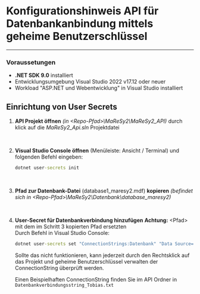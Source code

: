 # Konfigurationshinweis API für Datenbankanbindung mittels geheime Benutzerschlüssel
---
### Voraussetungen
- **.NET SDK 9.0** installiert
- Entwicklungsumgebung Visual Studio 2022 v17.12 oder neuer
- Workload \"ASP.NET und Webentwicklung" in Visual Studio installiert


## Einrichtung von User Secrets
1. **API Projekt öffnen** <i>(in \<Repo-Pfad\>\MaReSy2\MaReSy2_API)</i> durch klick auf die <i>MaReSy2_Api.sln</i> Projektdatei
<br>

2. **Visual Studio Console öffnen** (Menüleiste: Ansicht / Terminal) und folgenden Befehl eingeben:
    ```cmd
    dotnet user-secrets init
    ```
<br>

3. **Pfad zur Datenbank-Datei** (database1_maresy2.mdf) **kopieren**
<i>(befindet sich in \<Repo-Pfad\>\MaReSy2\Datenbank\database_maresy2)</i>


<br>

4. **User-Secret für Datenbankverbindung hinzufügen**
<b>Achtung:</b> \<Pfad\> mit dem im Schritt 3 kopierten Pfad ersetzten <br>
    Durch Befehl in Visual Studio Console:
    ```cmd
    dotnet user-secrets set "ConnectionStrings:Datenbank" "Data Source=(LocalDB)\\MSSQLLocalDB;AttachDbFilename='<Pfad>';Integrated Security=True;Connect Timeout=30;Encrypt=True" ""
    ```

    Sollte das nicht funktionieren, kann jederzeit durch den Rechtsklick auf das Projekt und geheime Benutzerschlüssel verwalten der ConnectionString überprüft werden.

    Einen Beispielhaften ConnectionString finden Sie im API Ordner in `Datenbankverbindungsstring_Tobias.txt`